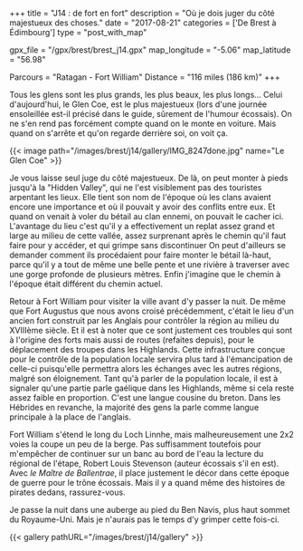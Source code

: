 +++
title = "J14 : de fort en fort"
description = "Où je dois juger du côté majestueux des choses."
date = "2017-08-21"
categories = ['De Brest à Édimbourg']
type = "post_with_map"

gpx_file = "/gpx/brest/brest_j14.gpx"
map_longitude = "-5.06"
map_latitude = "56.98"

Parcours = "Ratagan - Fort William"
Distance = "116 miles (186 km)"
+++

Tous les glens sont les plus grands, les plus beaux, les plus longs... Celui d'aujourd'hui, le Glen Coe, est le plus majestueux (lors d'une journée ensoleillée est-il précisé dans le guide, sûrement de l'humour écossais). On ne s'en rend pas forcément compte quand on le monte en voiture. Mais quand on s'arrête et qu'on regarde derrière soi, on voit ça.


{{< image path="/images/brest/j14/gallery/IMG_8247done.jpg" name="Le Glen Coe" >}}


Je vous laisse seul juge du côté majestueux. De là, on peut monter à pieds jusqu'à la "Hidden Valley", qui ne l'est visiblement pas des touristes arpentant les lieux. Elle tient son nom de l'époque où les clans avaient encore une importance et où il pouvait y avoir des conflits entre eux. Et quand on venait à voler du bétail au clan ennemi, on pouvait le cacher ici. L'avantage du lieu c'est qu'il y a effectivement un replat assez grand et large au milieu de cette vallée, assez surprenant après le chemin qu'il faut faire pour y accéder, et qui grimpe sans discontinuer On peut d'ailleurs se demander comment ils procédaient pour faire monter le bétail là-haut, parce qu'il y a tout de même une belle pente et une rivière à traverser avec une gorge profonde de plusieurs mètres. Enfin j'imagine que le chemin à l'époque était différent du chemin actuel.

Retour à Fort William pour visiter la ville avant d'y passer la nuit. De même que Fort Augustus que nous avons croisé précédemment, c'était le lieu d'un ancien fort construit par les Anglais pour contrôler la région au milieu du XVIIIème siècle. Et il est à noter que ce sont justement ces troubles qui sont à l'origine des forts mais aussi de routes (refaites depuis), pour le déplacement des troupes dans les Highlands. Cette infrastructure conçue pour le contrôle de la population locale servira plus tard à l'émancipation de celle-ci puisqu'elle permettra alors les échanges avec les autres régions, malgré son éloignement.
Tant qu'à parler de la population locale, il est à signaler qu'une partie parle gaélique dans les Highlands, même si cela reste assez faible en proportion. C'est une langue cousine du breton. Dans les Hébrides en revanche, la majorité des gens la parle comme langue principale à la place de l'anglais.

Fort William s'étend le long du Loch Linnhe, mais malheureusement une 2x2 voies la coupe un peu de la berge. Pas suffisamment toutefois pour m'empêcher de continuer sur un banc au bord de l'eau la lecture du régional de l'étape, Robert Louis Stevenson (auteur écossais s'il en est). Avec *le Maître de Ballentrae*, il place justement le décor dans cette époque de guerre pour le trône écossais. Mais il y a quand même des histoires de pirates dedans, rassurez-vous.

Je passe la nuit dans une auberge au pied du Ben Navis, plus haut sommet du Royaume-Uni. Mais je n'aurais pas le temps d'y grimper cette fois-ci.


{{< gallery pathURL="/images/brest/j14/gallery" >}}
